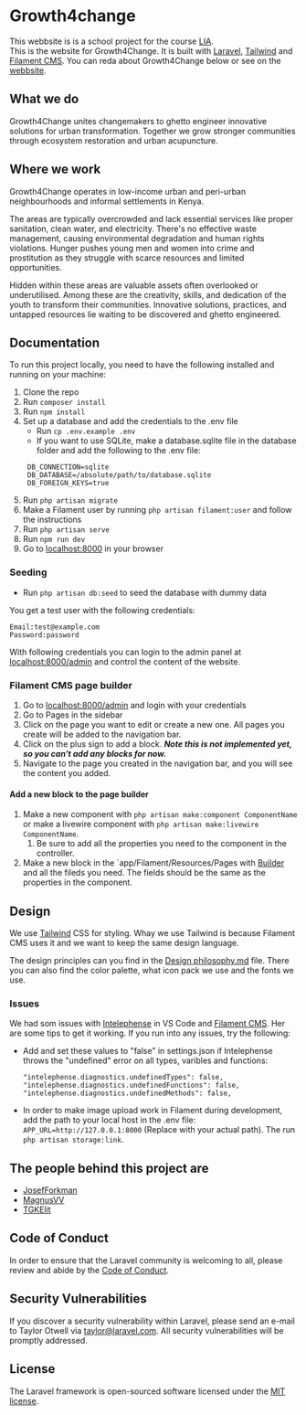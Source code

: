 # Growth4change
This webbsite is is a school project for the
course [LIA](https://www.yrgo.se/studera-pa-yh/larande-i-arbete-lia-praktik/).  
This is the website for Growth4Change. It is built
with [Laravel](https://laravel.com), [Tailwind](https://tailwindcss.com) and [Filament CMS](https://filamentphp.com/).
You can reda about Growth4Change below or see on the [webbsite](https://growth4change.net).

## What we do

Growth4Change unites changemakers to ghetto engineer innovative solutions for urban transformation. Together we grow
stronger communities through ecosystem restoration and urban acupuncture.

## Where we work

Growth4Change operates in low-income urban and peri-urban neighbourhoods and informal settlements in Kenya.

The areas are typically overcrowded and lack essential services like proper sanitation, clean water, and electricity.
There's no effective waste management, causing environmental degradation and human rights violations. Hunger pushes
young men and women into crime and prostitution as they struggle with scarce resources and limited opportunities.

Hidden within these areas are valuable assets often overlooked or underutilised. Among these are the creativity, skills,
and dedication of the youth to transform their communities. Innovative solutions, practices, and untapped resources lie
waiting to be discovered and ghetto engineered.

## Documentation

To run this project locally, you need to have the following installed and running on your machine:

1. Clone the repo
2. Run `composer install`
3. Run `npm install`
4. Set up a database and add the credentials to the .env file
    - Run  `cp .env.example .env`
    - If you want to use SQLite, make a database.sqlite file in the database folder and add the following to the
      .env file:
   ```
    DB_CONNECTION=sqlite
    DB_DATABASE=/absolute/path/to/database.sqlite
    DB_FOREIGN_KEYS=true
    ```
5. Run `php artisan migrate`
6. Make a Filament user by running `php artisan filament:user` and follow the instructions
7. Run `php artisan serve`
8. Run `npm run dev`
9. Go to [localhost:8000](http://localhost:8000) in your browser

### Seeding
- Run `php artisan db:seed` to seed the database with dummy data

You get a test user with the following credentials:

``` 
Email:test@example.com
Password:password
```
With following credentials you can login to the admin panel at [localhost:8000/admin](http://localhost:8000/admin) and control the content of the website.

### Filament CMS page builder
1. Go to [localhost:8000/admin](http://localhost:8000/admin) and login with your credentials
2. Go to Pages in the sidebar
3. Click on the page you want to edit or create a new one. All pages you create will be added to the navigation bar.
4. Click on the plus sign to add a block. _**Note this is not implemented yet, so you can't add any blocks for now.**_
5. Navigate to the page you created in the navigation bar, and you will see the content you added.

#### Add a new block to the page builder
1. Make a new component with `php artisan make:component ComponentName` or make a livewire component with `php artisan make:livewire ComponentName`.
   1. Be sure to add all the properties you need to the component in the controller.
3. Make a new block in the `app/Filament/Resources/Pages with [Builder](https://filamentphp.com/docs/3.x/forms/fields/builder) and all the fileds you need. The fields should be the same as the properties in the component.

## Design

We use [Tailwind](https://tailwindcss.com) CSS for styling. Whay we use Tailwind is because Filament CMS uses it and we
want to keep the same design language.

The design principles can you find in the [Design philosophy.md](Design%20philosophy.md) file. There you can
also find the color palette, what icon pack we use and the fonts we use.

### Issues

We had som issues
with [Intelephense](https://marketplace.visualstudio.com/items?itemName=bmewburn.vscode-intelephense-client) in VS Code
and [Filament CMS](https://filamentphp.com/). Her are some tips to get it working. If you run into any issues, try the
following:

- Add and set these values to "false" in settings.json if Intelephense throws the "undefined" error on all types,
  varibles and functions:

  ```
  "intelephense.diagnostics.undefinedTypes": false,
  "intelephense.diagnostics.undefinedFunctions": false,
  "intelephense.diagnostics.undefinedMethods": false,
  ```

- In order to make image upload work in Filament during development, add the path to your local host in the .env file:
  `APP_URL=http://127.0.0.1:8000` (Replace with your actual path). The run `php artisan storage:link`.

## The people behind this project are

- [JosefForkman](https://github.com//JosefForkman)
- [MagnusVV](https://github.com/MagnusVV)
- [TGKElit](https://github.com/TGKElit)

## Code of Conduct

In order to ensure that the Laravel community is welcoming to all, please review and abide by
the [Code of Conduct](https://laravel.com/docs/contributions#code-of-conduct).

## Security Vulnerabilities

If you discover a security vulnerability within Laravel, please send an e-mail to Taylor Otwell
via [taylor@laravel.com](mailto:taylor@laravel.com). All security vulnerabilities will be promptly addressed.

## License

The Laravel framework is open-sourced software licensed under the [MIT license](https://opensource.org/licenses/MIT).
